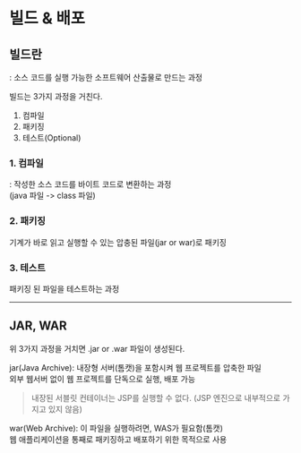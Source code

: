 # 빌드 & 배포

## 빌드란
: 소스 코드를 실행 가능한 소프트웨어 산출물로 만드는 과정

빌드는 3가지 과정을 거친다.
1. 컴파일
2. 패키징
3. 테스트(Optional)

### 1. 컴파일
: 작성한 소스 코드를 바이트 코드로 변환하는 과정  
(java 파일 -> class 파일)

### 2. 패키징

기계가 바로 읽고 실행할 수 있는 압충된 파일(jar or war)로 패키징

### 3. 테스트

패키징 된 파일을 테스트하는 과정

---

## JAR, WAR

위 3가지 과정을 거치면 .jar or .war 파일이 생성된다.

jar(Java Archive): 내장형 서버(톰캣)을 포함시켜 웹 프로젝트를 압축한 파일  
외부 웹서버 없이 웹 프로젝트를 단독으로 실행, 배포 가능  

> 내장된 서블릿 컨테이너는 JSP를 실행할 수 없다. (JSP 엔진으로 내부적으로 가지고 있지 않음)

war(Web Archive): 이 파일을 실행하려면, WAS가 필요함(톰캣)  
웹 애플리케이션을 통째로 패키징하고 배포하기 위한 목적으로 사용